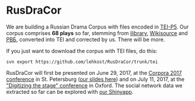 # RusDraCor

We are building a Russian Drama Corpus with files encoded in [TEI-P5](http://www.tei-c.org/Guidelines/P5/). Our corpus comprises **68 plays** so far, stemming from [ilibrary](http://ilibrary.ru/), [Wikisource](https://ru.wikisource.org/) and [РВБ](http://rvb.ru/), converted into TEI and corrected by us. There will be more.

If you just want to download the corpus with TEI files, do this:

```
svn export https://github.com/lehkost/RusDraCor/trunk/tei
```

RusDraCor will first be presented on June 29, 2017, at the [Corpora 2017 conference](https://events.spbu.ru/events/anons/corpora-2017/?lang=Eng) in St. Petersburg ([our slides here](https://dlina.github.io/presentations/2017-spb/)) and on July 11, 2017, at the ["Digitizing the stage" conference](https://digitizingthestage.wordpress.com/) in Oxford. The social network data we extracted so far can be explored with [our Shinyapp](https://rusdracor.shinyapps.io/showcase/).
